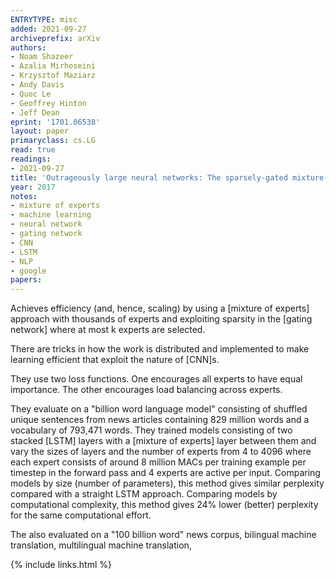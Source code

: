 ```yaml
---
ENTRYTYPE: misc
added: 2021-09-27
archiveprefix: arXiv
authors:
- Noam Shazeer
- Azalia Mirhoseini
- Krzysztof Maziarz
- Andy Davis
- Quoc Le
- Geoffrey Hinton
- Jeff Dean
eprint: '1701.06538'
layout: paper
primaryclass: cs.LG
read: true
readings:
- 2021-09-27
title: 'Outrageously large neural networks: The sparsely-gated mixture-of-experts layer'
year: 2017
notes:
- mixture of experts
- machine learning
- neural network
- gating network
- CNN
- LSTM
- NLP
- google
papers:
---
```


Achieves efficiency (and, hence, scaling) by using a [mixture of experts] approach
with thousands of experts and exploiting sparsity in the [gating network] where
at most k experts are selected.

There are tricks in how the work is distributed and implemented to make learning efficient
that exploit the nature of [CNN]s.

They use two loss functions.
One encourages all experts to have equal importance.
The other encourages load balancing across experts.

They evaluate on a "billion word language model" consisting of shuffled unique
sentences from news articles containing 829 million words and a vocabulary of
793,471 words.  They trained models consisting of two stacked [LSTM] layers
with a [mixture of experts] layer between them and vary the sizes of layers and
the number of experts from 4 to 4096 where each expert consists of around 8 million MACs per
training example per timestep in the forward pass and 4 experts are active per
input.
Comparing models by size (number of parameters), this method gives similar perplexity compared
with a straight LSTM approach.
Comparing models by computational complexity, this method gives 24% lower (better) perplexity
for the same computational effort.

The also evaluated on a "100 billion word" news corpus, bilingual machine translation, multilingual machine translation,

{% include links.html %}
